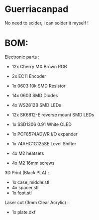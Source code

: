 # Guerriacanpad

No need to solder, i can solder it myself !

# BOM:
Electronic parts :
- 12x Cherry MX Brown RGB
- 2x EC11 Encoder

- 1x 0603 10k SMD Resistor
- 14x 0603 SMD Diodes

- 4x WS2812B SMD LEDs
- 12x SK6812-E reverse mount SMD LEDs

- 1x SSD1306 0.91 White OLED

- 1x PCF8574ADWR I/O expander
- 1x 74AHC1G125SE Level Shifter

- 4x M2 heatsets
- 4x M2 16mm screws

3D Print (Black PLA) :
- 1x case_middle.stl
- 4x spacer.stl
- 1x foot.stl

Laser cut (3mm Clear Acrylic) :
- 1x plate.dxf
